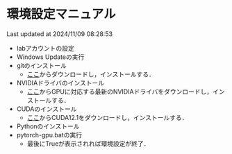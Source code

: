#   環境設定マニュアル
Last updated at 2024/11/09 08:28:53

* labアカウントの設定
* Windows Updateの実行
* gitのインストール
  * [ここ](https://git-scm.com/)からダウンロードし，インストールする．
* NVIDIAドライバのインストール
  * [ここ](https://www.nvidia.co.jp/Download/index.aspx?lang=jp)からGPUに対応する最新のNVIDIAドライバをダウンロードし，インストールする．
* CUDAのインストール
  * [ここ](https://developer.nvidia.com/cuda-toolkit-archive)からCUDA12.1をダウンロードし，インストールする．
* Pythonのインストール
* pytorch-gpu.batの実行
  * 最後にTrueが表示されれば環境設定が終了．
